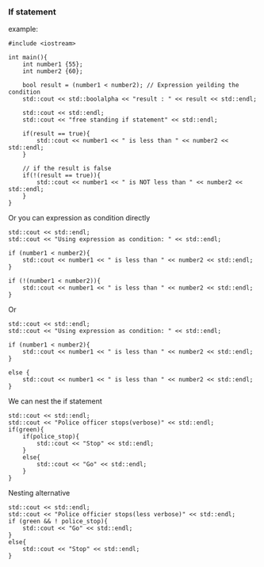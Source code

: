 ### If statement

example:

	#include <iostream>

	int main(){
		int number1 {55};
		int number2 {60};

		bool result = (number1 < number2); // Expression yeilding the condition
		std::cout << std::boolalpha << "result : " << result << std::endl;

		std::cout << std::endl;
		std::cout << "free standing if statement" << std::endl;

		if(result == true){
			std::cout << number1 << " is less than " << number2 << std::endl;
		}

		// if the result is false
		if(!(result == true)){
			std::cout << number1 << " is NOT less than " << number2 << std::endl;
		}
	}

Or you can expression as condition directly

	std::cout << std::endl;
	std::cout << "Using expression as condition: " << std::endl;

	if (number1 < number2){
		std::cout << number1 << " is less than " << number2 << std::endl;
	}

	if (!(number1 < number2)){
		std::cout << number1 << " is less than " << number2 << std::endl;
	}

Or

	std::cout << std::endl;
	std::cout << "Using expression as condition: " << std::endl;

	if (number1 < number2){
		std::cout << number1 << " is less than " << number2 << std::endl;
	}

	else {
		std::cout << number1 << " is less than " << number2 << std::endl;
	}

We can nest the if statement

	std::cout << std::endl;
	std::cout << "Police officer stops(verbose)" << std::endl;
	if(green){
		if(police_stop){
			std::cout << "Stop" << std::endl;
		}
		else{
			std::cout << "Go" << std::endl;
		}
	}

Nesting alternative

	std::cout << std::endl;
	std::cout << "Police officier stops(less verbose)" << std::endl;
	if (green && ! police_stop){
		std::cout << "Go" << std::endl;
	}
	else{
		std::cout << "Stop" << std::endl;
	}